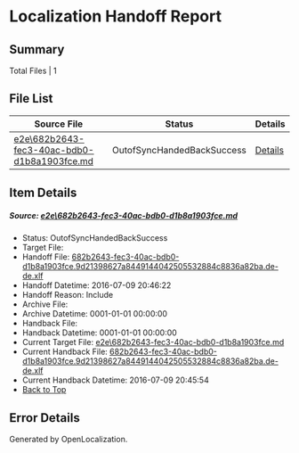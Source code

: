 # <a name='report-top'></a> Localization Handoff Report

## Summary
 Total Files | 1

## File List
 Source File | Status | Details 
 ----------- | ------ | ------- 
 [e2e\682b2643-fec3-40ac-bdb0-d1b8a1903fce.md](https://github.com/OpenLocalizationTestOrg/oltest/blob/de9440e749af2af2524613e1634f289e09e9be6a/e2e/682b2643-fec3-40ac-bdb0-d1b8a1903fce.md) | OutofSyncHandedBackSuccess | [Details](#76b0d963581984ec3ef2d98b8405c2df1f3d0c3e1)

## Item Details
##### <a name='76b0d963581984ec3ef2d98b8405c2df1f3d0c3e1'></a> Source: [e2e\682b2643-fec3-40ac-bdb0-d1b8a1903fce.md](https://github.com/OpenLocalizationTestOrg/oltest/blob/de9440e749af2af2524613e1634f289e09e9be6a/e2e/682b2643-fec3-40ac-bdb0-d1b8a1903fce.md)
* Status: OutofSyncHandedBackSuccess
* Target File: 
* Handoff File: [682b2643-fec3-40ac-bdb0-d1b8a1903fce.9d21398627a8449144042505532884c8836a82ba.de-de.xlf](https://github.com/OpenLocalizationTestOrg/olhandoff-e2e/blob/e5e1687a318ee706a1734e716ef859c688bb1b71/ol-handoff/OpenLocalizationTestOrg/oltest-dede-fly/ci/ht/682b2643-fec3-40ac-bdb0-d1b8a1903fce.9d21398627a8449144042505532884c8836a82ba.de-de.xlf)
* Handoff Datetime: 2016-07-09 20:46:22
* Handoff Reason: Include
* Archive File: 
* Archive Datetime: 0001-01-01 00:00:00
* Handback File: 
* Handback Datetime: 0001-01-01 00:00:00
* Current Target File: [e2e\682b2643-fec3-40ac-bdb0-d1b8a1903fce.md](https://github.com/OpenLocalizationTestOrg/oltest-dede-fly/blob/23a90c31f1c0e770e9e3dbd40dd1f1119c3dce6e/e2e/682b2643-fec3-40ac-bdb0-d1b8a1903fce.md)
* Current Handback File: [682b2643-fec3-40ac-bdb0-d1b8a1903fce.9d21398627a8449144042505532884c8836a82ba.de-de.xlf](https://github.com/OpenLocalizationTestOrg/olhandback-e2e/blob/c5cbc46999050beb877aa13e44c6742a901c409e/ol-handback/OpenLocalizationTestOrg/oltest-dede-fly/ci/ht/682b2643-fec3-40ac-bdb0-d1b8a1903fce.9d21398627a8449144042505532884c8836a82ba.de-de.xlf)
* Current Handback Datetime: 2016-07-09 20:45:54
* [Back to Top](#report-top)


## Error Details

Generated by OpenLocalization.
